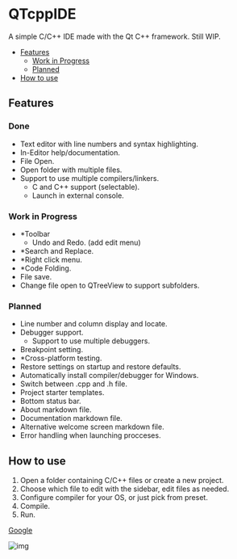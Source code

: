 # QTcppIDE
A simple C/C++ IDE made with the Qt C++ framework.
Still WIP.

<!-- TOC -->
- [Features](#features)
    - [Work in Progress](#work-in-progress)
    - [Planned](#planned)
- [How to use](#how-to-use)
<!-- /TOC -->

## Features

### Done
- Text editor with line numbers and syntax highlighting.
- In-Editor help/documentation.
- File Open.
- Open folder with multiple files.
- Support to use multiple compilers/linkers.
    - C and C++ support (selectable).
    - Launch in external console.

### Work in Progress
- *Toolbar
    - Undo and Redo. (add edit menu)
- *Search and Replace.
- *Right click menu.
- *Code Folding.
- File save.
- Change file open to QTreeView to support subfolders.

### Planned
- Line number and column display and locate.
- Debugger support.
    - Support to use multiple debuggers.
- Breakpoint setting.
- *Cross-platform testing.
- Restore settings on startup and restore defaults.
- Automatically install compiler/debugger for Windows.
- Switch between .cpp and .h file.
- Project starter templates.
- Bottom status bar.
- About markdown file.
- Documentation markdown file.
- Alternative welcome screen markdown file.
- Error handling when launching procceses.


## How to use
1. Open a folder containing C/C++ files or create a new project.
2. Choose which file to edit with the sidebar, edit files as needed.
3. Configure compiler for your OS, or just pick from preset.
4. Compile.
5. Run.

[Google](http://www.google.com)

![img](../doc/duck.png)